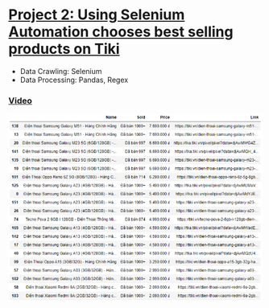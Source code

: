 # [Project 2: Using Selenium Automation chooses best selling products on Tiki](https://github.com/anhkhoa134/portfolio/tree/main/Project_2)

* Data Crawling: Selenium
* Data Processing: Pandas, Regex

### [Video](https://www.youtube.com/watch?v=qM4knCV9LK8)

![](https://raw.githubusercontent.com/anhkhoa134/portfolio/main/Project_2/images/2022-06-30_004602.png)
